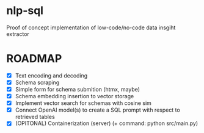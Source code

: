 # nlp-sql
Proof of concept implementation of low-code/no-code data insgiht extractor


# ROADMAP

- [x] Text encoding and decoding 
- [x] Schema scraping
- [x] Simple form for schema submition (htmx, maybe)
- [x] Schema embedding insertion to vector storage
- [x] Implement vector search for schemas with cosine sim
- [x] Connect OpenAI model(s) to create a SQL prompt with respect to retrieved tables
- [x] (OPITONAL) Containerization (server) (+ command: python src/main.py)

